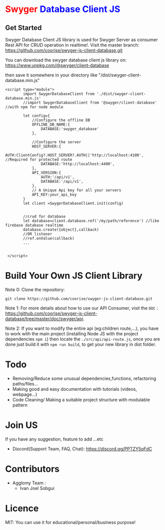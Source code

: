 # <span style="color:red">Swyger</span>  <span style="color:blue">Database Client JS</span>

## Get Started
Swyger Database Client JS library is used for Swyger Server as consumer Rest API for CRUD operation in realtime!.
Visit the master branch: https://github.com/coorise/swyger-js-client-database.git

You can download the swyger database client js library on: https://www.unpkg.com/@swyger/client-database

then save it somewhere in your directory like "/dist/swyger-client-database.min.js"
```
<script type="module">
        import SwygerDatabaseClient from './dist/swyger-client-database.min.js'
        //import SwygerDatabaseClient from '@swyger/client-database' //with npm for node module

        let config={
            //Configure the offline DB
            OFFLINE_DB_NAME:{
                DATABASE:'swyger_database'
            },

            //Configure the server
            HOST_SERVER:{
                AUTH:ClientConfig?.HOST_SERVER?.AUTH||'http://localhost:4100', //Required for protected route
                DATABASE:'http://localhost:4400',
            },
            API_VERSION:{
                AUTH:'/api/v1',
                DATABASE:'/api/v1',
            },
            // A Unique Api key for all your servers
            API_KEY:your_api_key
        }
        let client =SwygerDatabaseClient.init(config)
        
        
        //crud for database
        let database=client.database.ref('/my/path/reference') //like firebase database realtime
        database.create({object},callback)
        //OR listener
        //ref.onValue(callback)
        ...
        

 </script>
```
# Build Your Own JS Client Library 
Note 0: Clone the repository: 

``git clone https://github.com/coorise/swyger-js-client-database.git``


Note 1: For more details about how to use our API Consumer, visit the ``DOC`` : https://github.com/coorise/swyger-js-client-database/tree/master/doc/swyger/api.

Note 2: If you want to modify the entire api (eg:children route,...), you have to work with the main project (installing Node JS with the project dependencies ``npm i``) then locate the ``./src/api/api-route.js``,
once you are done just build it with ``npm run build``, to get your new library in dist folder.

# Todo
- Removing/Reduce some unusual dependencies,functions, refactoring paths/files...
- Making good and easy documentation with tutorials (videos, webpage...)
- Code Cleaning/ Making a suitable project structure with modulable pattern

# Join US
If you have any suggestion, feature to add ...etc
- Discord(Support Team, FAQ, Chat): https://discord.gg/PPTZY5qFdC

# Contributors
- Agglomy Team :
    - Ivan Joel Sobgui
# Licence

MIT: You can use it for educational/personal/business purpose!